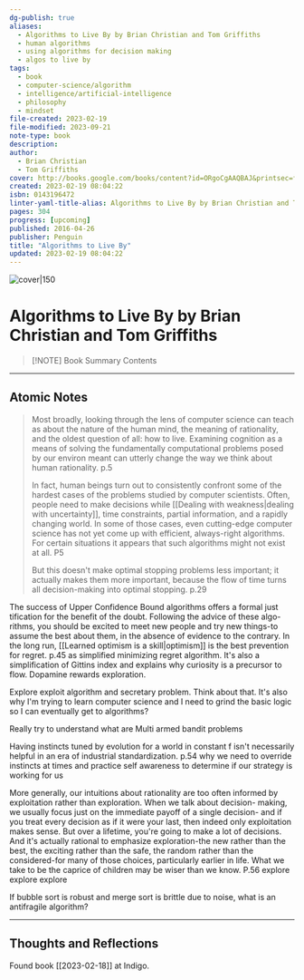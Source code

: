 ```yaml
---
dg-publish: true
aliases:
  - Algorithms to Live By by Brian Christian and Tom Griffiths
  - human algorithms
  - using algorithms for decision making
  - algos to live by
tags:
  - book
  - computer-science/algorithm
  - intelligence/artificial-intelligence
  - philosophy
  - mindset
file-created: 2023-02-19
file-modified: 2023-09-21
note-type: book 
description: 
author:
  - Brian Christian
  - Tom Griffiths
cover: http://books.google.com/books/content?id=ORgoCgAAQBAJ&printsec=frontcover&img=1&zoom=1&edge=curl&source=gbs_api
created: 2023-02-19 08:04:22
isbn: 0143196472
linter-yaml-title-alias: Algorithms to Live By by Brian Christian and Tom Griffiths
pages: 304
progress: [upcoming]
published: 2016-04-26
publisher: Penguin
title: "Algorithms to Live By"
updated: 2023-02-19 08:04:22
---
```


![cover|150](http://books.google.com/books/content?id=ORgoCgAAQBAJ&printsec=frontcover&img=1&zoom=1&edge=curl&source=gbs_api)

# Algorithms to Live By by Brian Christian and Tom Griffiths

> [!NOTE] Book Summary
> Contents

---

## Atomic Notes

> Most broadly, looking through the lens of computer science can teach as about the nature of the human mind, the meaning of rationality, and the oldest question of all: how to live. Examining cognition as a means of solving the fundamentally computational problems posed by our environ meant can utterly change the way we think about human rationality. p.5
>
> In fact, human beings turn out to consistently confront some of the hardest cases of the problems studied by computer scientists. Often, people need to make decisions while [[Dealing with weakness|dealing with uncertainty]], time constraints, partial information, and a rapidly changing world. In some of those cases, even cutting-edge computer science has not yet come up with efficient, always-right algorithms. For certain situations it appears that such algorithms might not exist at all. P5
>
> But this doesn't make optimal stopping problems less important; it actually makes them more important, because the flow of time turns all decision-making into optimal stopping. p.29

The success of Upper Confidence Bound algorithms offers a formal just tification for the benefit of the doubt. Following the advice of these algo- rithms, you should be excited to meet new people and try new things-to assume the best about them, in the absence of evidence to the contrary. In the long run, [[Learned optimism is a skill|optimism]] is the best prevention for regret. p.45 as simplified minimizing regret algorithm. It's also a simplification of Gittins index and explains why curiosity is a precursor to flow. Dopamine rewards exploration.

Explore exploit algorithm and secretary problem. Think about that.
It's also why I'm trying to learn computer science and I need to grind the basic logic so I can eventually get to algorithms?

Really try to understand what are Multi armed bandit problems

Having instincts tuned by evolution for a world in constant f isn't necessarily helpful in an era of industrial standardization. p.54 why we need to override instincts at times and practice self awareness to determine if our strategy is working for us

More generally, our intuitions about rationality are too often informed by exploitation rather than exploration. When we talk about decision-
making, we usually focus just on the immediate payoff of a single decision- and if you treat every decision as if it were your last, then indeed only exploitation makes sense. But over a lifetime, you're going to make a lot of decisions. And it's actually rational to emphasize exploration-the new rather than the best, the exciting rather than the safe, the random rather than the considered-for many of those choices, particularly earlier in life. What we take to be the caprice of children may be wiser than we know. P.56 explore explore explore

If bubble sort is robust and merge sort is brittle due to noise, what is an antifragile algorithm?

---

## Thoughts and Reflections

Found book [[2023-02-18]] at Indigo.
